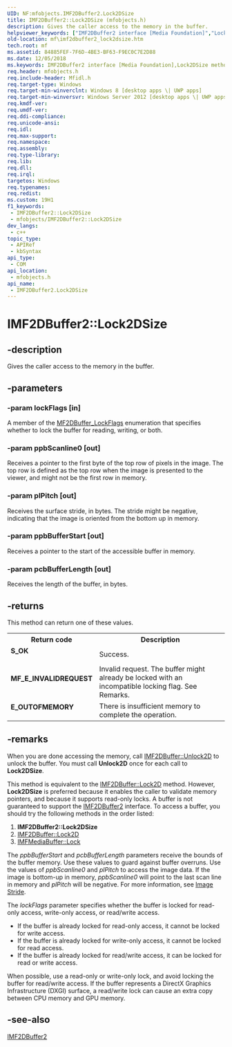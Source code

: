 ```yaml
---
UID: NF:mfobjects.IMF2DBuffer2.Lock2DSize
title: IMF2DBuffer2::Lock2DSize (mfobjects.h)
description: Gives the caller access to the memory in the buffer.
helpviewer_keywords: ["IMF2DBuffer2 interface [Media Foundation]","Lock2DSize method","IMF2DBuffer2.Lock2DSize","IMF2DBuffer2::Lock2DSize","Lock2DSize","Lock2DSize method [Media Foundation]","Lock2DSize method [Media Foundation]","IMF2DBuffer2 interface","mf.imf2dbuffer2_lock2dsize","mfobjects/IMF2DBuffer2::Lock2DSize"]
old-location: mf\imf2dbuffer2_lock2dsize.htm
tech.root: mf
ms.assetid: 84885FEF-7F6D-4BE3-BF63-F9EC0C7E2D88
ms.date: 12/05/2018
ms.keywords: IMF2DBuffer2 interface [Media Foundation],Lock2DSize method, IMF2DBuffer2.Lock2DSize, IMF2DBuffer2::Lock2DSize, Lock2DSize, Lock2DSize method [Media Foundation], Lock2DSize method [Media Foundation],IMF2DBuffer2 interface, mf.imf2dbuffer2_lock2dsize, mfobjects/IMF2DBuffer2::Lock2DSize
req.header: mfobjects.h
req.include-header: Mfidl.h
req.target-type: Windows
req.target-min-winverclnt: Windows 8 [desktop apps \| UWP apps]
req.target-min-winversvr: Windows Server 2012 [desktop apps \| UWP apps]
req.kmdf-ver: 
req.umdf-ver: 
req.ddi-compliance: 
req.unicode-ansi: 
req.idl: 
req.max-support: 
req.namespace: 
req.assembly: 
req.type-library: 
req.lib: 
req.dll: 
req.irql: 
targetos: Windows
req.typenames: 
req.redist: 
ms.custom: 19H1
f1_keywords:
 - IMF2DBuffer2::Lock2DSize
 - mfobjects/IMF2DBuffer2::Lock2DSize
dev_langs:
 - c++
topic_type:
 - APIRef
 - kbSyntax
api_type:
 - COM
api_location:
 - mfobjects.h
api_name:
 - IMF2DBuffer2.Lock2DSize
---
```


# IMF2DBuffer2::Lock2DSize


## -description

Gives the caller access to the memory in the buffer.

## -parameters

### -param lockFlags [in]

A member of the <a href="https://docs.microsoft.com/windows/desktop/api/mfobjects/ne-mfobjects-mf2dbuffer_lockflags">MF2DBuffer_LockFlags</a> enumeration that specifies whether to lock the buffer for reading, writing, or both.

### -param ppbScanline0 [out]

Receives a pointer to the first byte of the top row of pixels in the image. The top row is defined as the top row when the image is presented to the viewer, and might not be the first row in memory.

### -param plPitch [out]

Receives the surface stride, in bytes. The stride might be negative, indicating that the image is oriented from the bottom up in memory.

### -param ppbBufferStart [out]

Receives a pointer to the start of the accessible buffer in memory.

### -param pcbBufferLength [out]

Receives the length of the buffer, in bytes.

## -returns

This method can return one of these values.

<table>
<tr>
<th>Return code</th>
<th>Description</th>
</tr>
<tr>
<td width="40%">
<dl>
<dt><b>S_OK</b></dt>
</dl>
</td>
<td width="60%">
Success.

</td>
</tr>
<tr>
<td width="40%">
<dl>
<dt><b>MF_E_INVALIDREQUEST</b></dt>
</dl>
</td>
<td width="60%">
Invalid request. The buffer might already be locked with an incompatible locking flag. See Remarks.

</td>
</tr>
<tr>
<td width="40%">
<dl>
<dt><b> E_OUTOFMEMORY</b></dt>
</dl>
</td>
<td width="60%">
There is insufficient memory to complete the operation. 

</td>
</tr>
</table>

## -remarks

When you are done accessing the memory, call <a href="https://docs.microsoft.com/windows/desktop/api/mfobjects/nf-mfobjects-imf2dbuffer-unlock2d">IMF2DBuffer::Unlock2D</a> to unlock the buffer. You must call <b>Unlock2D</b> once for each call to <b>Lock2DSize</b>.

This method is equivalent to the <a href="https://docs.microsoft.com/windows/desktop/api/mfobjects/nf-mfobjects-imf2dbuffer-lock2d">IMF2DBuffer::Lock2D</a> method. However, <b>Lock2DSize</b> is preferred because it enables the caller to validate memory pointers, and because it supports read-only locks. A buffer is not guaranteed to support the <a href="https://docs.microsoft.com/windows/desktop/api/mfobjects/nn-mfobjects-imf2dbuffer2">IMF2DBuffer2</a> interface. To access a buffer, you should try the following methods in the order listed:

<ol>
<li><b>IMF2DBuffer2::Lock2DSize</b></li>
<li>
<a href="https://docs.microsoft.com/windows/desktop/api/mfobjects/nf-mfobjects-imf2dbuffer-lock2d">IMF2DBuffer::Lock2D</a>
</li>
<li>
<a href="https://docs.microsoft.com/windows/desktop/api/mfobjects/nf-mfobjects-imfmediabuffer-lock">IMFMediaBuffer::Lock</a>
</li>
</ol>
The <i>ppbBufferStart</i> and <i>pcbBufferLength</i> parameters receive the bounds of the buffer memory. Use these values to guard against buffer overruns. Use the values of <i>ppbScanline0</i> and <i>plPitch</i> to access the image data. If the image is bottom-up in memory, <i>ppbScanline0</i> will point to the last scan line in memory and <i>plPitch</i> will be negative. For more information, see <a href="https://docs.microsoft.com/windows/desktop/medfound/image-stride">Image Stride</a>.

The <i>lockFlags</i> parameter specifies whether the buffer is locked for read-only access, write-only access,  or read/write access. 

<ul>
<li>If the buffer is already locked for read-only access, it cannot be locked for write access.</li>
<li>If the buffer is already locked for write-only access, it cannot be locked for read access.</li>
<li>If the buffer is already locked for read/write access, it can be locked for read or write access.</li>
</ul>
When possible, use a read-only or write-only lock, and avoid locking the buffer for read/write access. If the buffer represents a DirectX Graphics Infrastructure (DXGI) surface, a read/write lock can cause an extra copy between CPU memory and GPU memory.

## -see-also

<a href="https://docs.microsoft.com/windows/desktop/api/mfobjects/nn-mfobjects-imf2dbuffer2">IMF2DBuffer2</a>

